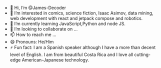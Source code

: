 - 👋 Hi, I’m @James-Decoder
- 👀 I’m interested in comics, science fiction, Isaac Asimov, data mining, web development with react and jetpack compose and robotics.
- 🌱 I’m currently learning JavaScript,Python and node JS.
- 💞️ I’m looking to collaborate on ...
- 📫 How to reach me ...
- 😄 Pronouns: He/Him
- ⚡ Fun fact: I am a Spanish speaker although I have a more than decent level of English. I am from beautiful Costa Rica and I love all cutting-edge American-Japanese technology.

<!---
James-Decoder/James-Decoder is a ✨ special ✨ repository because its `README.md` (this file) appears on your GitHub profile.
You can click the Preview link to take a look at your changes.
--->
